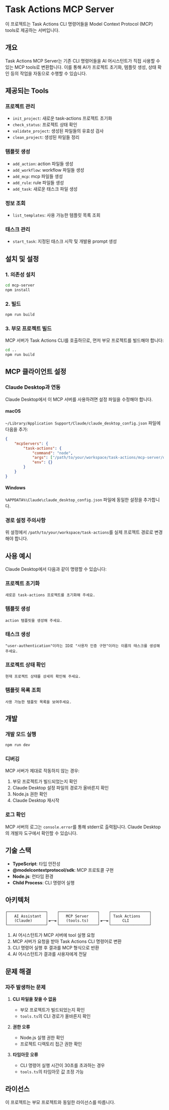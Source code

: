 # Task Actions MCP Server

이 프로젝트는 Task Actions CLI 명령어들을 Model Context Protocol (MCP) tools로 제공하는 서버입니다.

## 개요

Task Actions MCP Server는 기존 CLI 명령어들을 AI 어시스턴트가 직접 사용할 수 있는 MCP tools로 변환합니다. 이를 통해 AI가 프로젝트 초기화, 템플릿 생성, 상태 확인 등의 작업을 자동으로 수행할 수 있습니다.

## 제공되는 Tools

### 프로젝트 관리

- `init_project`: 새로운 task-actions 프로젝트 초기화
- `check_status`: 프로젝트 상태 확인
- `validate_project`: 생성된 파일들의 유효성 검사
- `clean_project`: 생성된 파일들 정리

### 템플릿 생성

- `add_action`: action 파일들 생성
- `add_workflow`: workflow 파일들 생성
- `add_mcp`: mcp 파일들 생성
- `add_rule`: rule 파일들 생성
- `add_task`: 새로운 태스크 파일 생성

### 정보 조회

- `list_templates`: 사용 가능한 템플릿 목록 조회

### 태스크 관리

- `start_task`: 지정된 태스크 시작 및 개발용 prompt 생성

## 설치 및 설정

### 1. 의존성 설치

```bash
cd mcp-server
npm install
```

### 2. 빌드

```bash
npm run build
```

### 3. 부모 프로젝트 빌드

MCP 서버가 Task Actions CLI를 호출하므로, 먼저 부모 프로젝트를 빌드해야 합니다:

```bash
cd ..
npm run build
```

## MCP 클라이언트 설정

### Claude Desktop과 연동

Claude Desktop에서 이 MCP 서버를 사용하려면 설정 파일을 수정해야 합니다.

#### macOS

`~/Library/Application Support/Claude/claude_desktop_config.json` 파일에 다음을 추가:

```json
{
	"mcpServers": {
		"task-actions": {
			"command": "node",
			"args": ["/path/to/your/workspace/task-actions/mcp-server/dist/index.js"],
			"env": {}
		}
	}
}
```

#### Windows

`%APPDATA%\Claude\claude_desktop_config.json` 파일에 동일한 설정을 추가합니다.

### 경로 설정 주의사항

위 설정에서 `/path/to/your/workspace/task-actions`를 실제 프로젝트 경로로 변경해야 합니다.

## 사용 예시

Claude Desktop에서 다음과 같이 명령할 수 있습니다:

### 프로젝트 초기화

```
새로운 task-actions 프로젝트를 초기화해 주세요.
```

### 템플릿 생성

```
action 템플릿을 생성해 주세요.
```

### 태스크 생성

```
"user-authentication"이라는 ID로 "사용자 인증 구현"이라는 이름의 태스크를 생성해 주세요.
```

### 프로젝트 상태 확인

```
현재 프로젝트 상태를 상세히 확인해 주세요.
```

### 템플릿 목록 조회

```
사용 가능한 템플릿 목록을 보여주세요.
```

## 개발

### 개발 모드 실행

```bash
npm run dev
```

### 디버깅

MCP 서버가 제대로 작동하지 않는 경우:

1. 부모 프로젝트가 빌드되었는지 확인
2. Claude Desktop 설정 파일의 경로가 올바른지 확인
3. Node.js 권한 확인
4. Claude Desktop 재시작

### 로그 확인

MCP 서버의 로그는 `console.error`를 통해 stderr로 출력됩니다. Claude Desktop의 개발자 도구에서 확인할 수 있습니다.

## 기술 스택

- **TypeScript**: 타입 안전성
- **@modelcontextprotocol/sdk**: MCP 프로토콜 구현
- **Node.js**: 런타임 환경
- **Child Process**: CLI 명령어 실행

## 아키텍처

```
┌─────────────────┐    ┌─────────────────┐    ┌─────────────────┐
│   AI Assistant  │    │   MCP Server    │    │ Task Actions    │
│   (Claude)      │◄──►│   (tools.ts)    │◄──►│     CLI         │
└─────────────────┘    └─────────────────┘    └─────────────────┘
```

1. AI 어시스턴트가 MCP 서버에 tool 실행 요청
2. MCP 서버가 요청을 받아 Task Actions CLI 명령어로 변환
3. CLI 명령어 실행 후 결과를 MCP 형식으로 반환
4. AI 어시스턴트가 결과를 사용자에게 전달

## 문제 해결

### 자주 발생하는 문제

1. **CLI 파일을 찾을 수 없음**

   - 부모 프로젝트가 빌드되었는지 확인
   - `tools.ts`의 CLI 경로가 올바른지 확인

2. **권한 오류**

   - Node.js 실행 권한 확인
   - 프로젝트 디렉토리 접근 권한 확인

3. **타임아웃 오류**
   - CLI 명령어 실행 시간이 30초를 초과하는 경우
   - `tools.ts`의 타임아웃 값 조정 가능

## 라이선스

이 프로젝트는 부모 프로젝트와 동일한 라이선스를 따릅니다.
